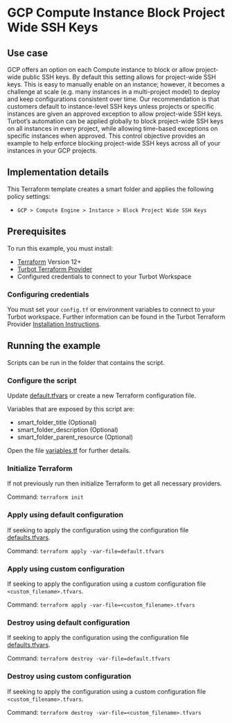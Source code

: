 # GCP Compute Instance Block Project Wide SSH Keys

## Use case
GCP offers an option on each Compute instance to block or allow project-wide public SSH keys.  By default this setting allows for project-wide SSH keys.  This is easy to manually enable on an instance; however, it becomes a challenge at scale (e.g. many instances in a multi-project model) to deploy and keep configurations consistent over time.  Our recommendation is that customers default to instance-level SSH keys unless projects or specific instances are given an approved exception to allow project-wide SSH keys. Turbot’s automation can be applied globally to block project-wide SSH keys on all instances in every project, while allowing time-based exceptions on specific instances when approved. This control objective provides an example to help enforce blocking project-wide SSH keys across all of your instances in your GCP projects.

## Implementation details

This Terraform template creates a smart folder and applies the following policy settings:

- `GCP > Compute Engine > Instance > Block Project Wide SSH Keys`

## Prerequisites

To run this example, you must install:

- [Terraform](https://www.terraform.io) Version 12+
- [Turbot Terraform Provider](https://turbot.com/v5/docs/reference/terraform/provider)
- Configured credentials to connect to your Turbot Workspace

### Configuring credentials

You must set your `config.tf` or environment variables to connect to your Turbot workspace.
Further information can be found in the Turbot Terraform Provider [Installation Instructions](https://turbot.com/v5/docs/reference/terraform/provider).

## Running the example

Scripts can be run in the folder that contains the script.

### Configure the script

Update [default.tfvars](default.tfvars) or create a new Terraform configuration file.

Variables that are exposed by this script are:

- smart_folder_title (Optional)
- smart_folder_description (Optional)
- smart_folder_parent_resource (Optional)

Open the file [variables.tf](variables.tf) for further details.

### Initialize Terraform

If not previously run then initialize Terraform to get all necessary providers.

Command: `terraform init`

### Apply using default configuration

If seeking to apply the configuration using the configuration file [defaults.tfvars](defaults.tfvars).

Command: `terraform apply -var-file=default.tfvars`

### Apply using custom configuration

If seeking to apply the configuration using a custom configuration file `<custom_filename>.tfvars`.

Command: `terraform apply -var-file=<custom_filename>.tfvars`

### Destroy using default configuration

If seeking to apply the configuration using the configuration file [defaults.tfvars](defaults.tfvars).

Command: `terraform destroy -var-file=default.tfvars`

### Destroy using custom configuration

If seeking to apply the configuration using a custom configuration file `<custom_filename>.tfvars`.

Command: `terraform destroy -var-file=<custom_filename>.tfvars`
